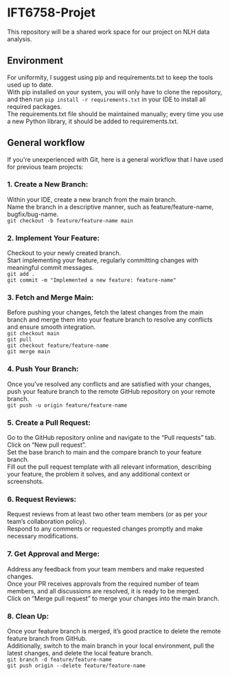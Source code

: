 # IFT6758-Projet

This repository will be a shared work space for our project on NLH data analysis.

## Environment
For uniformity, I suggest using pip and requirements.txt to keep the tools used up to date.  
With pip installed on your system, you will only have to clone the repository, and then run `pip install -r requirements.txt` in your IDE to install all required packages.  
The requirements.txt file should be maintained manually; every time you use a new Python library, it should be added to requirements.txt.  

## General workflow
If you're unexperienced with Git, here is a general workflow that I have used for previous team projects:

### 1. Create a New Branch:
Within your IDE, create a new branch from the main branch.  
Name the branch in a descriptive manner, such as feature/feature-name, bugfix/bug-name.  
`git checkout -b feature/feature-name main`

### 2. Implement Your Feature:
Checkout to your newly created branch.  
Start implementing your feature, regularly committing changes with meaningful commit messages.  
`git add .`  
`git commit -m "Implemented a new feature: feature-name"`

### 3. Fetch and Merge Main:
Before pushing your changes, fetch the latest changes from the main branch and merge them into your feature branch to resolve any conflicts and ensure smooth integration.  
`git checkout main`  
`git pull`  
`git checkout feature/feature-name`  
`git merge main`  

### 4. Push Your Branch:
Once you've resolved any conflicts and are satisfied with your changes, push your feature branch to the remote GitHub repository on your remote branch.  
`git push -u origin feature/feature-name`

### 5. Create a Pull Request:
Go to the GitHub repository online and navigate to the “Pull requests” tab.  
Click on “New pull request”.  
Set the base branch to main and the compare branch to your feature branch.  
Fill out the pull request template with all relevant information, describing your feature, the problem it solves, and any additional context or screenshots.  

### 6. Request Reviews:
Request reviews from at least two other team members (or as per your team’s collaboration policy).  
Respond to any comments or requested changes promptly and make necessary modifications.  

### 7. Get Approval and Merge:
Address any feedback from your team members and make requested changes.  
Once your PR receives approvals from the required number of team members, and all discussions are resolved, it is ready to be merged.  
Click on “Merge pull request” to merge your changes into the main branch.  

### 8. Clean Up:
Once your feature branch is merged, it’s good practice to delete the remote feature branch from GitHub.  
Additionally, switch to the main branch in your local environment, pull the latest changes, and delete the local feature branch.  
`git branch -d feature/feature-name`  
`git push origin --delete feature/feature-name`

